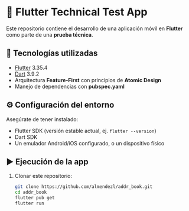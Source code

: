 # 📱 Flutter Technical Test App

Este repositorio contiene el desarrollo de una aplicación móvil en **Flutter** como parte de una **prueba técnica**.  

## 🚀 Tecnologías utilizadas

- [Flutter](https://flutter.dev/) 3.35.4
- [Dart](https://dart.dev/)  3.9.2
- Arquitectura **Feature-First** con principios de **Atomic Design**  
- Manejo de dependencias con **pubspec.yaml**  

## ⚙️ Configuración del entorno

Asegúrate de tener instalado:  

- Flutter SDK (versión estable actual, ej. `flutter --version`)  
- Dart SDK  
- Un emulador Android/iOS configurado, o un dispositivo físico  

## ▶️ Ejecución de la app

1. Clonar este repositorio:
   ```bash
   git clone https://github.com/almendezl/addr_book.git
   cd addr_book
   flutter pub get
   flutter run


